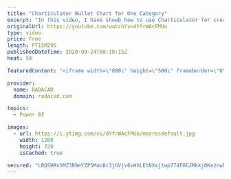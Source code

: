 ```yaml
---
title: "Charticulator Bullet Chart for One Category"
excerpt: "In this video, I have showb how to use Charticulator for creating a Bullet Chart with one Category,"
originalUrl: https://youtube.com/watch?v=dYfrWAcFMUo
type: video
price: Free
length: PT15M29S
publishedDateTime: 2020-09-24T00:10:15Z
heat: 50

featuredContent: "<iframe width=\"800\" height=\"500\" frameborder=\"0\" src=\"https://www.youtube.com/embed/dYfrWAcFMUo\" allow=\"accelerometer; autoplay; encrypted-media; gyroscope; picture-in-picture\" allowfullscreen></iframe>"

provider:
  name: RADACAD
  domain: radacad.com

topics:
  - Power BI

images:
  - url: https://i.ytimg.com/vi/dYfrWAcFMUo/maxresdefault.jpg
    width: 1280
    height: 720
    isCached: true

secured: "LBQSHRvhMZ3N9eYZP5Moo8c3jGVjv6vHhLEtNXsjtwp774FOGJMkkjOKeznwbrM7W0KEkk6Nuj0ReHvRjG6E8HSq2VTTVU92DoGdj6WE2svh5Z8Nq74IqL1qJhTDCC3G6Wp9C9waL3aIh0l4dW6CT2wXvUOyJoOfSw+TP80y/uwiy4jDtxuXdvDtsC0C5HvbY6Z9OEZllHnuRVscSp5iWGwZaSmSzSV8hlgIXAf2JBk6nddN20X+Cp3nz/gSYiCKDgKWtC1MgPKQ0C4mv9dUeiw3RRtUR5GxEPC1Y0sKVX0SBGochZzdUfWILtzJZyGwXZYpzYyBU/ciKKr9xK82GGCoA6GC9i2wG1Rgfv+rspXFeGIc5pGmaK8y2wornrlXSaq24kIIMxkMp9PggGlpyVoS1JCcJZmzbMsaO7Zfur4=;BN6z7vGOZa1EzPWPEOeQRA=="
---
```



